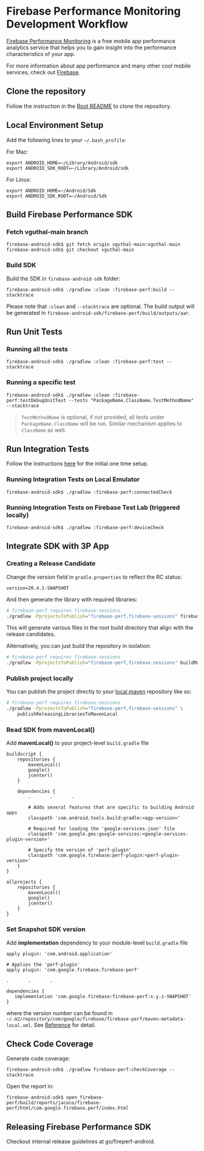 # Firebase Performance Monitoring Development Workflow
[Firebase Performance Monitoring](https://firebase.google.com/docs/perf-mon/get-started-android) is 
a free mobile app performance analytics service that helps you to gain insight into the performance 
characteristics of your app. 

For more information about app performance and many other cool mobile services, check out [Firebase](https://firebase.google.com/).

## Clone the repository

Follow the instruction in the [Root README](https://github.com/firebase/firebase-android-sdk#getting-started)
to clone the repository.

## Local Environment Setup

Add the following lines to your `~/.bash_profile`:

For Mac:
```
export ANDROID_HOME=~/Library/Android/sdk
export ANDROID_SDK_ROOT=~/Library/Android/sdk
```

For Linux:
```
export ANDROID_HOME=~/Android/Sdk
export ANDROID_SDK_ROOT=~/Android/Sdk
```

## Build Firebase Performance SDK

### Fetch vguthal-main branch

```
firebase-android-sdk$ git fetch origin vguthal-main:vguthal-main
firebase-android-sdk$ git checkout vguthal-main
```

### Build SDK

Build the SDK in `firebase-android-sdk` folder:

```
firebase-android-sdk$ ./gradlew :clean :firebase-perf:build --stacktrace
```

Please note that `:clean` and `--stacktrace` are optional. The build output will be generated in
 `firebase-android-sdk/firebase-perf/build/outputs/aar`.

## Run Unit Tests

### Running all the tests

```
firebase-android-sdk$ ./gradlew :clean :firebase-perf:test --stacktrace
```

### Running a specific test

```
firebase-android-sdk$ ./gradlew :clean :firebase-perf:testDebugUnitTest --tests "PackageName.ClassName.TestMethodName" --stacktrace
```

> `TestMethodName` is optional, if not provided, all tests under `PackageName.ClassName` will be run.
Similar mechanism applies to `ClassName` as well.

## Run Integration Tests

Follow the instructions [here](https://github.com/firebase/firebase-android-sdk/blob/vguthal-main/README.md#integration-testing) 
for the initial one time setup.

### Running Integration Tests on Local Emulator

```
firebase-android-sdk$ ./gradlew :firebase-perf:connectedCheck
```

### Running Integration Tests on Firebase Test Lab (triggered locally)

```
firebase-android-sdk$ ./gradlew :firebase-perf:deviceCheck
```

## Integrate SDK with 3P App

### Creating a Release Candidate

Change the version field in `gradle.properties` to reflect the RC status:

```properties
version=20.4.1-SNAPSHOT
```

And then generate the library with required libraries:

```bash
# firebase-perf requires firebase-sessions
./gradlew -PprojectsToPublish="firebase-perf,firebase-sessions" firebasePublish
```

This will generate various files in the root build directory that align with
the release candidates.

Alternatively, you can just build the repository in isolation:
```bash
# firebase-perf requires firebase-sessions
./gradlew -PprojectsToPublish="firebase-perf,firebase-sessions" buildMavenZip
```

### Publish project locally

You can publish the project directly to your [local maven](https://docs.gradle.org/current/userguide/declaring_repositories.html#sub:maven_local) 
repository like so:

```bash
# firebase-perf requires firebase-sessions
./gradlew -PprojectsToPublish="firebase-perf,firebase-sessions" \
    publishReleasingLibrariesToMavenLocal
```

### Read SDK from mavenLocal()

Add **mavenLocal()** to your project-level `build.gradle` file

```
buildscript {
    repositories {
        mavenLocal()
        google()
        jcenter()
    }
   
    dependencies {
        .       .       .

        # Adds several features that are specific to building Android apps
        classpath 'com.android.tools.build:gradle:<agp-version>'

        # Required for loading the 'google-services.json' file
        classpath 'com.google.gms:google-services:<google-services-plugin-version>'

        # Specify the version of 'perf-plugin'
        classpath 'com.google.firebase:perf-plugin:<perf-plugin-version>'
    }
}

allprojects {
    repositories {
        mavenLocal()
        google()
        jcenter()
    }
}
```

### Set Snapshot SDK version

Add **implementation** dependency to your module-level `build.gradle` file

```
apply plugin: 'com.android.application'

# Applies the 'perf-plugin'
apply plugin: 'com.google.firebase.firebase-perf'

.       .       .

dependencies {
   implementation 'com.google.firebase:firebase-perf:x.y.z-SNAPSHOT'
}
```

where the version number can be found in `~/.m2/repository/com/google/firebase/firebase-perf/maven-metadata-local.xml`.
See [Reference](https://github.com/firebase/firebase-android-sdk#commands) for detail.

## Check Code Coverage

Generate code coverage:

```
firebase-android-sdk$ ./gradlew firebase-perf:checkCoverage --stacktrace
```

Open the report in:

```
firebase-android-sdk$ open firebase-perf/build/reports/jacoco/firebase-perf/html/com.google.firebase.perf/index.html
```

## Releasing Firebase Performance SDK

Checkout internal release guidelines at go/fireperf-android.

